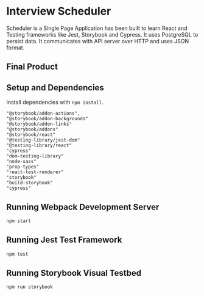 # Interview Scheduler
Scheduler is a Single Page Application has been built to learn React and Testing frameworks like Jest, Storybook and Cypress. It uses PostgreSQL to persist data. It communicates with API server over HTTP and uses JSON format.

## Final Product
## Setup and Dependencies

Install dependencies with `npm install`.

    "@storybook/addon-actions",
    "@storybook/addon-backgrounds"
    "@storybook/addon-links"
    "@storybook/addons"
    "@storybook/react"
    "@testing-library/jest-dom"
    "@testing-library/react"
    "cypress"
    "dom-testing-library"
    "node-sass"
    "prop-types"
    "react-test-renderer"
    "storybook"
    "build-storybook"
    "cypress" 

## Running Webpack Development Server

```sh
npm start
```

## Running Jest Test Framework

```sh
npm test
```

## Running Storybook Visual Testbed

```sh
npm run storybook
```
